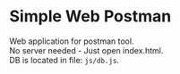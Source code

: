 # Simple Web Postman
Web application for postman tool.<br>
No server needed - Just open index.html.<br>
DB is located in file: `js/db.js`.

